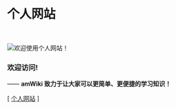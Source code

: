 # 个人网站

<br>

![欢迎使用个人网站！](amWiki/images/life/2.jpg "欢迎使用个人网站！")  

### 欢迎访问!
—— **amWiki 致力于让大家可以更简单、更便捷的学习知识！**  

[ [个人网站](https://17786340673.github.io/MyamWiki) ]
